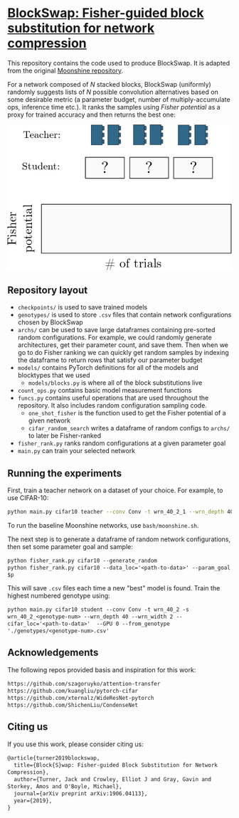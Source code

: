 # [BlockSwap: Fisher-guided block substitution for network compression](https://arxiv.org/abs/1906.04113)

This repository contains the code used to produce BlockSwap.
It is adapted from the original [Moonshine repository](https://github.com/BayesWatch/pytorch-moonshine).

For a network composed of *N* stacked blocks, BlockSwap (uniformly) randomly suggests lists of *N* possible convolution alternatives based on some desirable metric (a parameter budget, number of multiply-accumulate ops, inference time etc.). It ranks the samples using *Fisher potential* as a proxy for trained accuracy and then returns the best one:

![alt text](search.gif)

## Repository layout
- `checkpoints/` is used to save trained models
- `genotypes/` is used to store `.csv` files that contain network configurations chosen by BlockSwap
- `archs/` can be used to save large dataframes containing pre-sorted random configurations. For example, we could randomly generate architectures, get their parameter count, and save them. Then when we go to do Fisher ranking we can quickly get random samples by indexing the dataframe to return rows that satisfy our parameter budget
- `models/` contains PyTorch definitions for all of the models and blocktypes that we used
    - `models/blocks.py` is where all of the block substitutions live
- `count_ops.py` contains basic model measurement functions
- `funcs.py` contains useful operations that are used throughout the repository. It also includes random configuration sampling code.
    - `one_shot_fisher` is the function used to get the Fisher potential of a given network
    - `cifar_random_search` writes a dataframe of random configs to `archs/` to later be Fisher-ranked
- `fisher_rank.py` ranks random configurations at a given parameter goal
- `main.py` can train your selected network

## Running the experiments
First, train a teacher network on a dataset of your choice. For example, to use CIFAR-10:
```bash
python main.py cifar10 teacher --conv Conv -t wrn_40_2_1 --wrn_depth 40 --wrn_width 2 --cifar_loc='<path-to-data>' --GPU '0,1'
```

To run the baseline Moonshine networks, use `bash/moonshine.sh`.

The next step is to generate a dataframe of random network configurations, then set some parameter goal and sample:
```
python fisher_rank.py cifar10 --generate_random
python fisher_rank.py cifar10 --data_loc='<path-to-data>' --param_goal $p
```
This will save `.csv` files each time a new "best" model is found. Train the highest numbered genotype using:
```
python main.py cifar10 student --conv Conv -t wrn_40_2 -s wrn_40_2_<genotype-num> --wrn_depth 40 --wrn_width 2 --cifar_loc='<path-to-data>'  --GPU 0 --from_genotype './genotypes/<genotype-num>.csv'
```

## Acknowledgements

The following repos provided basis and inspiration for this work:

```
https://github.com/szagoruyko/attention-transfer
https://github.com/kuangliu/pytorch-cifar
https://github.com/xternalz/WideResNet-pytorch
https://github.com/ShichenLiu/CondenseNet
```

## Citing us 
If you use this work, please consider citing us:
```
@article{turner2019blockswap,
  title={Block{S}wap: Fisher-guided Block Substitution for Network Compression},
  author={Turner, Jack and Crowley, Elliot J and Gray, Gavin and Storkey, Amos and O'Boyle, Michael},
  journal={arXiv preprint arXiv:1906.04113},
  year={2019},
}
```
